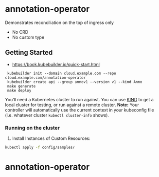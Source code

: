 # annotation-operator
Demonstrates reconciliation on the top of ingress only 
- No CRD
- No custom type

## Getting Started
- https://book.kubebuilder.io/quick-start.html

```shell
 kubebuilder init --domain cloud.example.com --repo cloud.example.com/annotation-operator
 kubebuilder create api --group annov1 --version v1 --kind Anno
 make generate
 make deploy
```
You’ll need a Kubernetes cluster to run against. You can use [KIND](https://sigs.k8s.io/kind) to get a local cluster for testing, or run against a remote cluster.
**Note:** Your controller will automatically use the current context in your kubeconfig file (i.e. whatever cluster `kubectl cluster-info` shows).

### Running on the cluster
1. Install Instances of Custom Resources:

```sh
kubectl apply -f config/samples/
```

# annotation-operator
